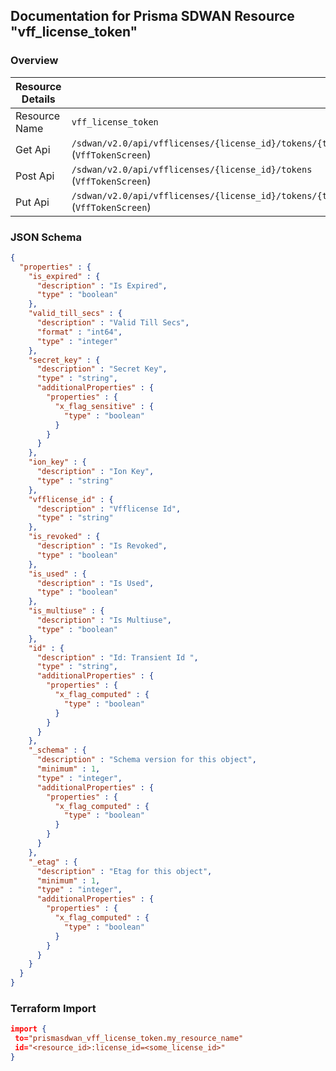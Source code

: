 ## Documentation for Prisma SDWAN Resource "vff_license_token"

### Overview

| Resource Details | |
| ------------- | ------------- |
| Resource Name | `vff_license_token` |
| Get Api  | `/sdwan/v2.0/api/vfflicenses/{license_id}/tokens/{token_id}` (`VffTokenScreen`) |
| Post Api  | `/sdwan/v2.0/api/vfflicenses/{license_id}/tokens` (`VffTokenScreen`) |
| Put Api  | `/sdwan/v2.0/api/vfflicenses/{license_id}/tokens/{token_id}` (`VffTokenScreen`) |


### JSON Schema

```json
{
  "properties" : {
    "is_expired" : {
      "description" : "Is Expired",
      "type" : "boolean"
    },
    "valid_till_secs" : {
      "description" : "Valid Till Secs",
      "format" : "int64",
      "type" : "integer"
    },
    "secret_key" : {
      "description" : "Secret Key",
      "type" : "string",
      "additionalProperties" : {
        "properties" : {
          "x_flag_sensitive" : {
            "type" : "boolean"
          }
        }
      }
    },
    "ion_key" : {
      "description" : "Ion Key",
      "type" : "string"
    },
    "vfflicense_id" : {
      "description" : "Vfflicense Id",
      "type" : "string"
    },
    "is_revoked" : {
      "description" : "Is Revoked",
      "type" : "boolean"
    },
    "is_used" : {
      "description" : "Is Used",
      "type" : "boolean"
    },
    "is_multiuse" : {
      "description" : "Is Multiuse",
      "type" : "boolean"
    },
    "id" : {
      "description" : "Id: Transient Id ",
      "type" : "string",
      "additionalProperties" : {
        "properties" : {
          "x_flag_computed" : {
            "type" : "boolean"
          }
        }
      }
    },
    "_schema" : {
      "description" : "Schema version for this object",
      "minimum" : 1,
      "type" : "integer",
      "additionalProperties" : {
        "properties" : {
          "x_flag_computed" : {
            "type" : "boolean"
          }
        }
      }
    },
    "_etag" : {
      "description" : "Etag for this object",
      "minimum" : 1,
      "type" : "integer",
      "additionalProperties" : {
        "properties" : {
          "x_flag_computed" : {
            "type" : "boolean"
          }
        }
      }
    }
  }
}
```

### Terraform Import
```json
import {
 to="prismasdwan_vff_license_token.my_resource_name"
 id="<resource_id>:license_id=<some_license_id>"
}
```

